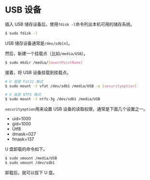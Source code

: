 # USB 设备

插入 USB 储存设备后，使用`fdisk -l`命令列出本机可用的储存系统。

```bash
$ sudo fdisk -l
```

USB 储存设备通常是`/dev/sdb[n]`。

然后，新建一个挂载点（比如`/media/USB`）。

```bash
$ sudo mkdir /media/[mountPointName]
```

接着，将 USB 设备挂载到挂载点。

```bash
# U 盘是 Fat32 格式
$ sudo mount -t vfat /dev/sdb1 /media/USB -o [securityoption]

# U 盘是 NTFS 格式
$ sudo mount -t ntfs-3g /dev/sdb1 /media/USB
```

`securityoption`用来设置 USB 设备的读取权限，通常是下面几个设置之一。

- uid=1000
- gid=1000
- Utf8
- dmask=027
- fmask=137

U 盘卸载的命令如下。

```bash
$ sudo umount /media/USB
$ sudo umount /dev/sdb1
```

卸载后，就可以拔下 U 盘。
